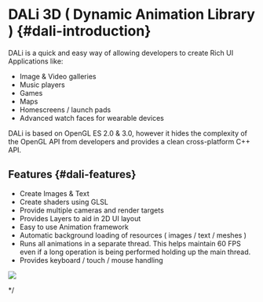<!--
/**-->

# DALi 3D ( Dynamic Animation Library ) {#dali-introduction}

DALi is a quick and easy way of allowing developers to create Rich UI Applications like:

 + Image & Video galleries
 + Music players
 + Games
 + Maps
 + Homescreens / launch pads
 + Advanced watch faces for wearable devices

DALi is based on OpenGL ES 2.0 & 3.0, however it hides the complexity of
the OpenGL API from developers and provides a clean cross-platform C++ API.

## Features {#dali-features}

 + Create Images & Text
 + Create shaders using GLSL
 + Provide multiple cameras and render targets
 + Provides Layers to aid in 2D UI layout
 + Easy to use Animation framework
 + Automatic background loading of resources ( images / text / meshes )
 + Runs all animations in a separate thread. This helps maintain 60 FPS even if a long operation is being performed holding up the main thread.
 + Provides keyboard / touch / mouse handling

![ ](screen-shot.png)

*/
